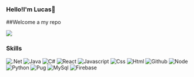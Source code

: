 ### Hello!I'm Lucas👋 

##Welcome a my repo

<img src="https://media.giphy.com/media/3orif6SZHGRvNulw0E/source.gif">

### Skills

<img src="https://img.shields.io/badge/-.Net-blueviolet" alt=".Net">
<img src="https://img.shields.io/badge/-Java-red" alt="Java">
<img src="https://img.shields.io/badge/-C#-green" alt="C#">
<img src="https://img.shields.io/badge/-React-blue" alt="React">
<img src="https://img.shields.io/badge/-Javascript-yellow" alt="Javascript">
<img src="https://img.shields.io/badge/-Css-blueviolet" alt="Css">
<img src="https://img.shields.io/badge/-HTML-orange" alt="Html">
<img src="https://img.shields.io/badge/-Github-black" alt="Github">
<img src="https://img.shields.io/badge/-Node-success" alt="Node">
<img src="https://img.shields.io/badge/-Python-blue" alt="Python">
<img src="https://img.shields.io/badge/-Pug-critical" alt="Pug">
<img src="https://img.shields.io/badge/-MySql-black" alt="MySql">
<img src="https://img.shields.io/badge/-Firebase-Orange" alt="Firebase">



